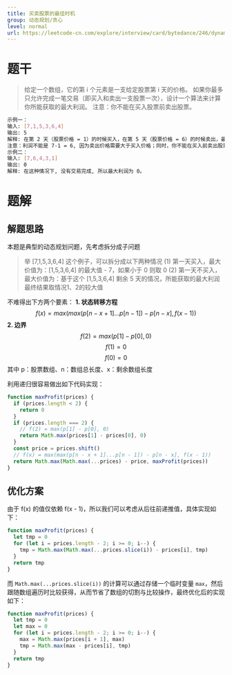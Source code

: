 ```yaml
---
title: 买卖股票的最佳时机
group: 动态规划/贪心
level: normal
url: https://leetcode-cn.com/explore/interview/card/bytedance/246/dynamic-programming-or-greedy/1042/
---
```


# 题干

> 给定一个数组，它的第 i 个元素是一支给定股票第 i 天的价格。
如果你最多只允许完成一笔交易（即买入和卖出一支股票一次），设计一个算法来计算你所能获取的最大利润。
注意：你不能在买入股票前卖出股票。
```sh
示例一：
输入: [7,1,5,3,6,4]
输出: 5
解释: 在第 2 天（股票价格 = 1）的时候买入，在第 5 天（股票价格 = 6）的时候卖出，最大利润 = 6-1 = 5 。
注意：利润不能是 7-1 = 6, 因为卖出价格需要大于买入价格；同时，你不能在买入前卖出股票。
示例二：
输入: [7,6,4,3,1]
输出: 0
解释: 在这种情况下, 没有交易完成, 所以最大利润为 0。
```

# 题解

## 解题思路

本题是典型的动态规划问题，先考虑拆分成子问题

> 举 [7,1,5,3,6,4] 这个例子，可以拆分成以下两种情况
(1) 第一天买入，最大价值为：[1,5,3,6,4] 的最大值 - 7，如果小于 0 则取 0
(2) 第一天不买入，最大价值为：基于这个 [1,5,3,6,4] 剩余 5 天的情况，所能获取的最大利润
最终结果取情况1、2的较大值

不难得出下方两个要素：
**1. 状态转移方程**
$$f(x) = max(max(p[n - x + 1]...p[n - 1]) - p[n - x], f(x - 1))$$
**2. 边界**
$$f(2) = max(p[1] - p[0], 0)$$ $$f(1) = 0$$ $$f(0) = 0$$
其中 p：股票数组、n：数组总长度、x：剩余数组长度

利用递归很容易做出如下代码实现：

```js
function maxProfit(prices) {
  if (prices.length < 2) {
    return 0
  }
  if (prices.length === 2) {
    // f(2) = max(p[1] - p[0], 0)
    return Math.max(prices[1] - prices[0], 0)
  }
  const price = prices.shift()
  // f(x) = max(max(p[n - x + 1]...p[n - 1]) - p[n - x], f(x - 1))
  return Math.max(Math.max(...prices) - price, maxProfit(prices))
}
```

## 优化方案

由于 f(x) 的值仅依赖 f(x - 1)，所以我们可以考虑从后往前递推值，具体实现如下：

```js
function maxProfit(prices) {
  let tmp = 0
  for (let i = prices.length - 2; i >= 0; i--) {
    tmp = Math.max(Math.max(...prices.slice(i)) - prices[i], tmp)
  }
  return tmp
}
```

而 `Math.max(...prices.slice(i))` 的计算可以通过存储一个临时变量 `max`，然后跟随数组遍历时比较获得，从而节省了数组的切割与比较操作，最终优化后的实现如下：

```js
function maxProfit(prices) {
  let tmp = 0
  let max = 0
  for (let i = prices.length - 2; i >= 0; i--) {
    max = Math.max(prices[i + 1], max)
    tmp = Math.max(max - prices[i], tmp)
  }
  return tmp
}
```